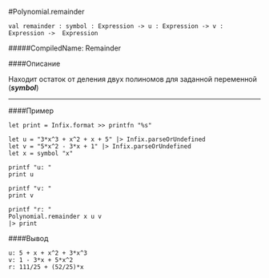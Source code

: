 #Polynomial.remainder

	val remainder : symbol : Expression -> u : Expression -> v : Expression ->  Expression


#####CompiledName: Remainder


####Описание

Находит остаток от деления двух полиномов для заданной переменной (***symbol***)

----------

####Пример
    
    let print = Infix.format >> printfn "%s"
    
    let u = "3*x^3 + x^2 + x + 5" |> Infix.parseOrUndefined
    let v = "5*x^2 - 3*x + 1" |> Infix.parseOrUndefined
    let x = symbol "x"
    
    printf "u: "
    print u
    
    printf "v: "
    print v
    
    printf "r: "
    Polynomial.remainder x u v 
    |> print
    

####Вывод
    
    u: 5 + x + x^2 + 3*x^3
    v: 1 - 3*x + 5*x^2
    r: 111/25 + (52/25)*x
    
    






